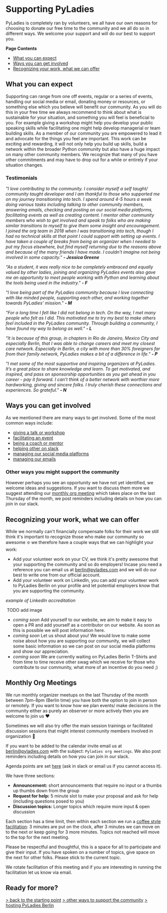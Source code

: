 # Supporting PyLadies

PyLadies is completely ran by volunteers, we all have our own reasons for choosing to donate our free time to the community and we all do so in different ways. We welcome your support and will do our best to support you.

**Page Contents**

- [What you can expect](#what-you-can-expect)
- [Ways you can get involved](#ways-you-can-get-involved)
- [Recognizing your work, what we can offer](#recognizing-your-work-what-we-can-offer)


## What you can expect

Supporting can range from one off events, regular or a series of events, handling our social media or email, donating money or resources, or something else which you believe will benefit our community. As you will do this in your free time we always recommend to think about what is sustainable for your situation, and something you will feel is beneficial to you. For example giving a workshop might help you develop your public speaking skills while facilitating one might help develop managerial or team building skills. As a member of our community you are empowered to lead it and advocate for the things you feel are important. This work can be exciting and rewarding, it will not only help you build up skills, build a network within the broader Python community but also have a huge impact on many other community members. We recognize that many of you have other commitments and may have to drop out for a while or entirely if your situation changes.

### Testimonials

*"I love contributing to the community. I consider myself a self taught/ community taught developer and I am thankful to those who supported me on my journey transitioning into tech. I spend around 4-5 hours a week doing various tasks including talking to other community members, answering emails, checking and posting on our social media platforms, facilitating events as well as creating content. I mentor other community members who wish to get involved and speak to folks who are making similar transitions to myself to give them some insight and encouragement. I joined the org team in 2018 when I was transitioning into tech, though I had no technical skills at that point I could support with setting up events. I have taken a couple of breaks from being an organizer when I needed to put my focus elsewhere, but find myself returning due to the reasons above and because of the many friends I have made. I couldn't imagine not being involved in some capacity."*
***- Jessica Greene***


*"As a student, it was really nice to be completely embraced and equally valued by other ladies, joining and organizing PyLadies events also gave me an opportunity to meet people working with Python and learning about the tools being used in the industry."* 
***- F***


*"I love being part of the PyLadies community because I love connecting with like minded people, supporting each other, and working together towards PyLadies’ mission."*
***- M***


*"For a long time I felt like I did not belong in tech. On the way, I met many people who felt as I did. This motivated me to try my best to make others feel included in the PyLadies community. Through building a community, I have found my way to belong as well."*
***- L***


*"It is because of this group, in chapters in Rio de Janeiro, Mexico City and especially Berlin, that I was able to change careers and meet my closest care network. Especially in Berlin, a city with more than 30% foreigners far from their family network, PyLadies makes a bit of a difference in life."*
***- P***


*"I met some of the most supportive and inspiring organizers at PyLadies. It’s a great place to share knowledge and learn. To get motivated, and inspired, and pass on sponsorship opportunities as you get ahead in you career - pay it forward. I can’t think of a better network with worthier more hardworking, giving and sincere folks. I truly cherish these connections and experiences. So grateful."*
***- N***

## Ways you can get involved

As we mentioned there are many ways to get involved. Some of the most common ways include:

- [giving a talk or workshop](./giving_a_workshop_or_talk.md)
- [facilitating an event](./facilitating_events.md)
- [being a coach or mentor](./coaching.md)
- [helping other on slack](./coaching.md#support-others-on-slack)
- [managing our social media platforms](./social_media.md)
- [managing our emails](./accounts.md#email-account-management)

### Other ways you might support the community

However perhaps you see an opportunity we have not yet identified, we welcome ideas and suggestions. If you want to discuss them more we suggest attending our [monthly org meeting](#monthly-org-meetings) which takes place on the last Thursday of the month, we post reminders including details on how you can join in our slack.

## Recognizing your work, what we can offer

While we normally can't financially compensate folks for their work we still think it's important to recognize those who make our community so awesome :sparkle: we therefore have a couple ways that we can highlight your work:

- Add your volunteer work on your CV, we think it's pretty awesome that your supporting the community and so do employers! Incase you need a reference you can email us at [berlin@pyladies.com](mailto:berlin@pyladies.com) and we will do our best to write one from our official account.
- Add your volunteer work on LinkedIn, you can add your volunteer work to PyLadies Berlin on your profile and let potential employers know that you are supporting the community. 

*example of LinkedIn accreditation*

<img ref=""> TODO add image

- *coming soon* Add yourself to our website, we aim to make it easy to open a PR and add yourself as a contributor on our website. As soon as this is possible we will post information here.
- *coming soon* Let us shout about you! We would love to make some noise about how you are supporting our community, we will collect some basic information so we can post on our social media platforms and show our appreciation.
- *coming soon* We are currently waiting on PyLadies Berlin T-Shirts and from time to time receive other swag which we receive for those who contribute to our community, what more of an incentive do you need ;)


## Monthly Org Meetings

We run monthly organizer meetups on the last Thursday of the month between 7pm-8pm (Berlin time) you have both the option to join in person or remotely. If you want to know how we plan events/ make decisions in the community either as purely an observer or more actively then you are welcome to join us :heart:

Sometimes we will also try offer the main session trainings or facilitated discussion sessions that might interest community members involved in organization :slightly_smiling_face:

If you want to be added to the calendar invite email us at [berlin@pyladies.com](berlin@pladies.com) with the subject: `Pyladies org meetings`. We also post reminders including details on how you can join in our slack.

Agenda points are set [here](https://www.google.com/url?q=https://docs.google.com/document/d/11kaYPgLb4HXavPUbgTTngdGLXZjNMjW-LNnA4FkguYY/edit?usp%3Dsharing&sa=D&source=calendar&usd=2&usg=AOvVaw2nxnPeDc7vquLAu5sG459c) (ask in slack or email us if you cannot access it).

We have three sections:
- **Announcement:** short announcements that require no input or a thumbs up thumbs down from the group
- **Request for help:** 5 minute slot to make your proposal and ask for help (including questions posed to you)
- **Discussion topics:** Longer topics which require more input & open discussion

Each section has a time limit, then within each section we run a [coffee style facilitation](https://www.scrum.org/resources/blog/lean-coffee-5-minutes): 3 minutes are put on the clock, after 3 minutes we can move on to the next or keep going for 3 more minutes. Topics not reached will move to the top for the next meeting.

Please be respectful and thoughtful, this is a space for all to participate and give their input. If you have spoken on a number of topics, give space on the next for other folks. Please stick to the current topic.

We rotate facilitation of this meeting and if you are interesting in running the facilitation let us know via email.


## Ready for more?

[> back to the starting point](../start_here.md)
[> other ways to support the community](./supporting_pyladies.md#other-ways-you-might-support-the-community)
[> hosting PyLadies Berlin](./hosting_and_sponsorship.md#hosting-pyladies)
